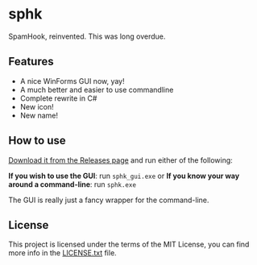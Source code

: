 # sphk
SpamHook, reinvented. This was long overdue.

## Features
- A nice WinForms GUI now, yay!
- A much better and easier to use commandline
- Complete rewrite in C#
- New icon!
- New name!

## How to use
[Download it from the Releases page](https://github.com/3reetop/sphk/releases/latest) and run either of the following:

**If you wish to use the GUI**: run `sphk_gui.exe`
or
**If you know your way around a command-line**: run `sphk.exe`

The GUI is really just a fancy wrapper for the command-line.

## License
This project is licensed under the terms of the MIT License, you can find more info in the [LICENSE.txt](./LICENSE.txt) file.